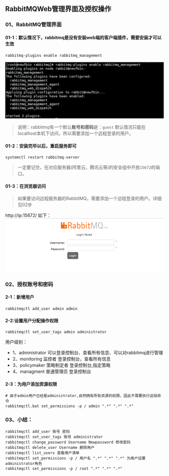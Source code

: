 ## RabbitMQWeb管理界面及授权操作

### 01、RabbitMQ管理界面

#### 01-1：默认情况下，rabbitmq是没有安装web端的客户端插件，需要安装才可以生效

```shell
rabbitmq-plugins enable rabbitmq_management
```

![image-20241031233824806](./assets/09.RabbitMQWeb管理界面及授权操作/image-20241031233824806.png)

> 说明：rabbitmq有一个默认**账号和密码**是：`guest` 默认情况只能在localhost本机下访问，所以需要添加一个远程登录的用户。

#### 01-2：安装完毕以后，重启服务即可

```shell
systemctl restart rabbitmq-server
```

> 一定要记住，在对应服务器(阿里云，腾讯云等)的安全组中开放`15672`的端口。

#### 01-3：在浏览器访问

> 如果要访问远程服务器的RabbitMQ，需要添加一个远程登录的用户。详细见02步

http://ip:15672/ 如下：
![img](./assets/09.RabbitMQWeb管理界面及授权操作/kuangstudydc5e08c8-0333-4cdf-8e70-c9523a133443.png)

### 02、授权账号和密码

#### 2-1：新增用户

```shell
rabbitmqctl add_user admin admin
```

#### 2-2:设置用户分配操作权限

```shell
rabbitmqctl set_user_tags admin administrator
```

用户级别：

- 1、administrator 可以登录控制台、查看所有信息、可以对rabbitmq进行管理
- 2、monitoring 监控者 登录控制台，查看所有信息
- 3、policymaker 策略制定者 登录控制台,指定策略
- 4、managment 普通管理员 登录控制台

#### 2-3：为用户添加资源权限

```shell
# 由于admin用户已经是administrator,自然拥有所有资源的权限，因此不需要执行这段命令
rabbitmqctl.bat set_permissions -p / admin ".*" ".*" ".*"
```

### 03、小结：

```shell
rabbitmqctl add_user 账号 密码
rabbitmqctl set_user_tags 账号 administrator
rabbitmqctl change_password Username Newpassword 修改密码
rabbitmqctl delete_user Username 删除用户
rabbitmqctl list_users 查看用户清单
rabbitmqctl set_permissions -p / 用户名 ".*" ".*" ".*" 为用户设置administrator角色
rabbitmqctl set_permissions -p / root ".*" ".*" ".*"
```


